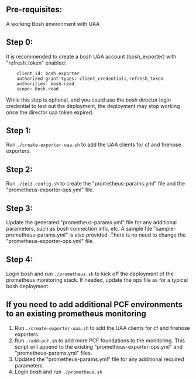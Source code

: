 ## Pre-requisites:
A working Bosh environment with UAA

## Step 0:
It is recommended to create a bosh UAA account (bosh_exporter) with "refresh_token" enabled:
```
    client_id: bosh_exporter
    authorized-grant-types: client_credentials,refresh_token
    authorities: bosh.read
    scope: bosh.read
```
While this step is optional, and you could use the bosh director login credential to test out the deployment, the deployment may stop working once the director uaa token expired. 
## Step 1:
Run ```./create-exporter-uaa.sh``` to add the UAA clients for cf and firehose exporters.
## Step 2:
Run ```./init-config.sh``` to create the "prometheus-params.yml" file and the "prometheus-exporter-ops.yml" file.
## Step 3:
Update the generated "prometheus-params.yml" file for any additional parameters, such as bosh connection info, etc.  A sample file "sample-prometheus-params.yml" is also provided.  There is no need to change the "prometheus-exporter-ops.yml" file.
## Step 4:
Login bosh and run ```./prometheus.sh``` to kick off the deployment of the prometheus monitoring stack. If needed, update the ops file as for a typical bosh deployment

## If you need to add additional PCF environments to an existing prometheus monitoring
1. Run ```./create-exporter-uaa.sh``` to add the UAA clients for cf and firehose exporters.
2. Run ```./add-pcf.sh``` to add more PCF foundations to the monitoring. This script will append to the existing "prometheus-exporter-ops.yml" and "prometheus-params.yml" files.
3. Updated the "prometheus-params.yml" file for any additional required parameters.
4. Login bosh and run ```./prometheus.sh```
